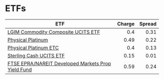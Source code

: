 # ETFs
| ETF | Charge | Spread |
| --- | ------:| ------:|
|[LGIM Commodity Composite UCITS ETF](https://www.hl.co.uk/shares/shares-search-results/B6TMFC5 "Link")|0.4|0.31|
|[Physical Platinum](https://www.hl.co.uk/shares/shares-search-results/B1VS2W5 "Link")|0.49|0.22|
|[Physical Platinum ETC](https://www.hl.co.uk/shares/shares-search-results/B4LV388 "Link")|0.4|0.13|
|[Sterling Cash UCITS ETF](https://www.hl.co.uk/shares/shares-search-results/B2PDKP2 "Link")|0.15|0.01|
|[FTSE EPRA/NAREIT Developed Markets Prop Yield Fund](https://www.hl.co.uk/shares/shares-search-results/B1G53G2 "Link")|0.59|0.24|

